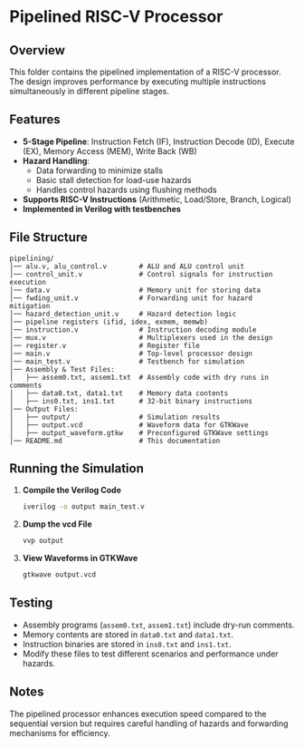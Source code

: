 # Pipelined RISC-V Processor

## Overview

This folder contains the pipelined implementation of a RISC-V processor. The design improves performance by executing multiple instructions simultaneously in different pipeline stages.

## Features

- **5-Stage Pipeline**: Instruction Fetch (IF), Instruction Decode (ID), Execute (EX), Memory Access (MEM), Write Back (WB)
- **Hazard Handling**:
  - Data forwarding to minimize stalls
  - Basic stall detection for load-use hazards
  - Handles control hazards using flushing methods
- **Supports RISC-V Instructions** (Arithmetic, Load/Store, Branch, Logical)
- **Implemented in Verilog with testbenches**

## File Structure

```
pipelining/
│── alu.v, alu_control.v        # ALU and ALU control unit
│── control_unit.v              # Control signals for instruction execution
│── data.v                      # Memory unit for storing data
│── fwding_unit.v               # Forwarding unit for hazard mitigation
│── hazard_detection_unit.v     # Hazard detection logic
│── pipeline registers (ifid, idex, exmem, memwb)
│── instruction.v               # Instruction decoding module
│── mux.v                       # Multiplexers used in the design
│── register.v                  # Register file
│── main.v                      # Top-level processor design
│── main_test.v                 # Testbench for simulation
│── Assembly & Test Files:
│   ├── assem0.txt, assem1.txt  # Assembly code with dry runs in comments
│   ├── data0.txt, data1.txt    # Memory data contents
│   ├── ins0.txt, ins1.txt      # 32-bit binary instructions
│── Output Files:
│   ├── output/                 # Simulation results
│   ├── output.vcd              # Waveform data for GTKWave
│   ├── output_waveform.gtkw    # Preconfigured GTKWave settings
│── README.md                   # This documentation
```

## Running the Simulation

1. **Compile the Verilog Code**
   ```sh
   iverilog -o output main_test.v
   ```
2. **Dump the vcd File**
   ```sh
   vvp output
   ```
3. **View Waveforms in GTKWave**
   ```sh
   gtkwave output.vcd
   ```

## Testing

- Assembly programs (`assem0.txt`, `assem1.txt`) include dry-run comments.
- Memory contents are stored in `data0.txt` and `data1.txt`.
- Instruction binaries are stored in `ins0.txt` and `ins1.txt`.
- Modify these files to test different scenarios and performance under hazards.

## Notes

The pipelined processor enhances execution speed compared to the sequential version but requires careful handling of hazards and forwarding mechanisms for efficiency.
